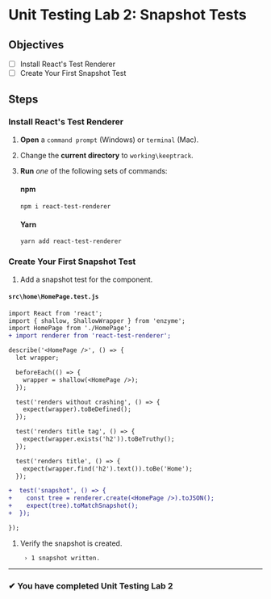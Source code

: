 # Unit Testing Lab 2: Snapshot Tests

## Objectives

- [ ] Install React's Test Renderer
- [ ] Create Your First Snapshot Test

## Steps

### Install React's Test Renderer

1. **Open** a `command prompt` (Windows) or `terminal` (Mac).
1. Change the **current directory** to `working\keeptrack`.
1. **Run** _one_ of the following sets of commands:

   #### npm

   ```shell
   npm i react-test-renderer
   ```

   #### Yarn

   ```shell
   yarn add react-test-renderer
   ```

### Create Your First Snapshot Test

1. Add a snapshot test for the component.

#### `src\home\HomePage.test.js`

```diff
import React from 'react';
import { shallow, ShallowWrapper } from 'enzyme';
import HomePage from './HomePage';
+ import renderer from 'react-test-renderer';

describe('<HomePage />', () => {
  let wrapper;

  beforeEach(() => {
    wrapper = shallow(<HomePage />);
  });

  test('renders without crashing', () => {
    expect(wrapper).toBeDefined();
  });

  test('renders title tag', () => {
    expect(wrapper.exists('h2')).toBeTruthy();
  });

  test('renders title', () => {
    expect(wrapper.find('h2').text()).toBe('Home');
  });

+  test('snapshot', () => {
+    const tree = renderer.create(<HomePage />).toJSON();
+    expect(tree).toMatchSnapshot();
+  });

});
```

1. Verify the snapshot is created.

   ```shell
    › 1 snapshot written.
   ```

---

### &#10004; You have completed Unit Testing Lab 2
